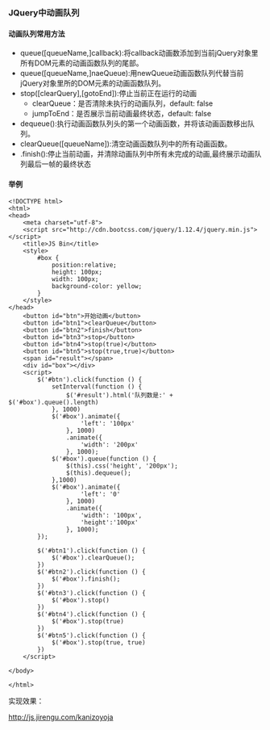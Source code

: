 ### JQuery中动画队列

#### 动画队列常用方法

- queue([queueName,]callback):将callback动画数添加到当前jQuery对象里所有DOM元素的动画函数队列的尾部。
- queue([queueName,]naeQueue):用newQueue动画函数队列代替当前jQuery对象里所的DOM元素的动画函数队列。
- stop([clearQuery],[gotoEnd]):停止当前正在运行的动画
  - clearQueue：是否清除未执行的动画队列，default: false
  - jumpToEnd：是否展示当前动画最终状态，default: false
- dequeue():执行动画函数队列头的第一个动画函数，并将该动画函数移出队列。
- clearQueue([queueName]):清空动画函数队列中的所有动画函数。
- .finish():停止当前动画，并清除动画队列中所有未完成的动画,最终展示动画队列最后一帧的最终状态

#### 举例

```
<!DOCTYPE html>
<html>
<head>
    <meta charset="utf-8">
    <script src="http://cdn.bootcss.com/jquery/1.12.4/jquery.min.js"></script>
    <title>JS Bin</title>
    <style>
        #box {
            position:relative;
            height: 100px;
            width: 100px;
            background-color: yellow;
        }
    </style>
</head>
    <button id="btn">开始动画</button>
    <button id="btn1">clearQueue</button>
    <button id="btn2">finish</button>
    <button id="btn3">stop</button>
    <button id="btn4">stop(true)</button>
    <button id="btn5">stop(true,true)</button>
    <span id="result"></span>
    <div id="box"></div>
    <script>
        $('#btn').click(function () {
            setInterval(function () {
                $('#result').html('队列数是:' + $('#box').queue().length)
            }, 1000)
            $('#box').animate({
                    'left': '100px'
                }, 1000)
                .animate({
                    'width': '200px'
                }, 1000);
            $('#box').queue(function () {
                $(this).css('height', '200px');
                $(this).dequeue();
            },1000)
            $('#box').animate({
                    'left': '0'
                }, 1000)
                .animate({
                    'width': '100px',
                    'height':'100px'
                }, 1000);
        });

        $('#btn1').click(function () {
            $('#box').clearQueue();
        })
        $('#btn2').click(function () {
            $('#box').finish();
        })
        $('#btn3').click(function () {
            $('#box').stop()
        })
        $('#btn4').click(function () {
            $('#box').stop(true)
        })
        $('#btn5').click(function () {
            $('#box').stop(true, true)
        })
    </script>

</body>

</html>
```

实现效果：

http://js.jirengu.com/kanizoyoja

